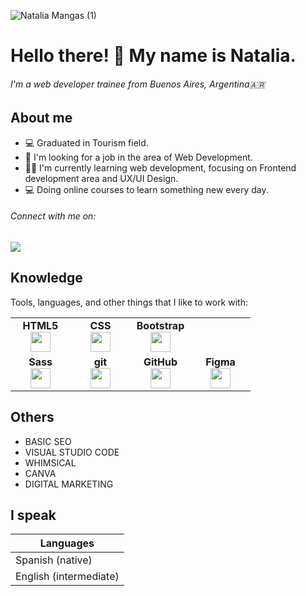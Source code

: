 ![Natalia Mangas (1)](https://user-images.githubusercontent.com/101152288/165390408-52855deb-bb36-41b2-ab4b-3170ea8ddb58.png)




# Hello there! 👋 My name is Natalia. 
###### I'm a web developer trainee from Buenos Aires, Argentina:argentina:	

## About me
*  :computer: Graduated in Tourism field.
*  :briefcase: I'm looking for a job in the area of Web Development.
*  :woman_student:	I'm currently learning web development, focusing on Frontend development area and UX/UI Design.
*  :computer:	Doing online courses to learn something new every day. 

###### Connect with me on:
[![](https://img.shields.io/badge/linkedin-%230077B5.svg?style=for-the-badge&logo=linkedin)](https://www.linkedin.com/in/nataliamangas/)


## Knowledge
Tools, languages, and other things that I like to work with:

<table width="320px">
    <tbody>
        <tr valign="top">
            <td width="80px" align="center">
            <span><strong>HTML5</strong></span><br>
            <img height="32px" src="https://www.vectorlogo.zone/logos/w3_html5/w3_html5-icon.svg">
            </td>
            <td width="80px" align="center">
            <span><strong>CSS</strong></span><br>
            <img height="32" src="https://www.vectorlogo.zone/logos/w3_css/w3_css-icon.svg">
            </td>
            <td width="80px" align="center">
            <span><strong>Bootstrap</strong></span><br>
            <img height="32" src="https://www.vectorlogo.zone/logos/getbootstrap/getbootstrap-icon.svg">
            </td>
        </tr>
        <tr valign="top">
            <td width="80px" align="center">
            <span><strong>Sass</strong></span><br>
            <img height="32px" src="https://www.vectorlogo.zone/logos/sass-lang/sass-lang-icon.svg">
            </td>
            <td width="80px" align="center">
            <span><strong>git</strong></span><br>
            <img height="32px" src="https://www.vectorlogo.zone/logos/git-scm/git-scm-icon.svg">
            </td>
            <td width="80px" align="center">
            <span><strong>GitHub</strong></span><br>
            <img height="32px" src="https://cdn.jsdelivr.net/gh/devicons/devicon/icons/github/github-original.svg">
            </td>
            <td width="80px" align="center">
            <span><strong>Figma</strong></span><br>
            <img height="32px" src="https://www.vectorlogo.zone/logos/figma/figma-icon.svg">
            </td>
        </tr>
    </tbody>
</table>

## Others 
* BASIC SEO
* VISUAL STUDIO CODE
* WHIMSICAL
* CANVA
* DIGITAL MARKETING 


 
## I speak
| Languages |
| ------------- |
| Spanish (native) |
| English (intermediate) |

 


<!--
nataliammangas/nataliammangas is a ✨ special ✨ repository because its `README.md` (this file) appears on your GitHub profile.
You can click the Preview link to take a look at your changes.
--->
